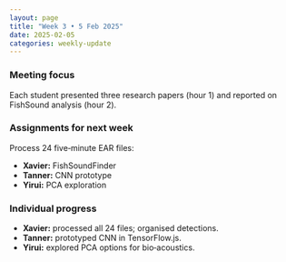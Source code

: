 ```yaml
---
layout: page
title: "Week 3 • 5 Feb 2025"
date: 2025-02-05
categories: weekly-update
---
```


### Meeting focus
Each student presented three research papers (hour 1) and reported on FishSound analysis (hour 2).

### Assignments for next week
Process 24 five‑minute EAR files:  
- **Xavier:** FishSoundFinder  
- **Tanner:** CNN prototype  
- **Yirui:** PCA exploration

### Individual progress
- **Xavier:** processed all 24 files; organised detections.  
- **Tanner:** prototyped CNN in TensorFlow.js.  
- **Yirui:** explored PCA options for bio‑acoustics.
